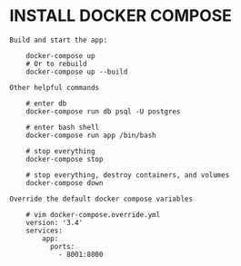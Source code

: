 

# INSTALL DOCKER COMPOSE

    Build and start the app:

        docker-compose up
        # Or to rebuild
        docker-compose up --build

    Other helpful commands

        # enter db
        docker-compose run db psql -U postgres

        # enter bash shell
        docker-compose run app /bin/bash

        # stop everything
        docker-compose stop

        # stop everything, destroy containers, and volumes
        docker-compose down

    Override the default docker compose variables

        # vim docker-compose.override.yml
        version: '3.4'
        services:
            app:
              ports:
                - 8001:8000
